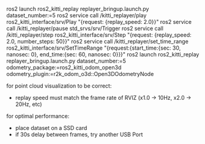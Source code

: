 ros2 launch ros2_kitti_replay replayer_bringup.launch.py dataset_number:=5
ros2 service call /kitti_replayer/play ros2_kitti_interface/srv/Play "{request: {replay_speed: 2.0}}"
ros2 service call /kitti_replayer/pause std_srvs/srv/Trigger
ros2 service call /kitti_replayer/step ros2_kitti_interface/srv/Step "{request: {replay_speed: 2.0, number_steps: 50}}"
ros2 service call /kitti_replayer/set_time_range ros2_kitti_interface/srv/SetTimeRange "{request:{start_time:{sec: 30, nanosec: 0}, end_time:{sec: 60, nanosec: 0}}}"
ros2 launch ros2_kitti_replay replayer_bringup.launch.py dataset_number:=5 odometry_package:=ros2_kitti_odom_open3d odometry_plugin:=r2k_odom_o3d::Open3DOdometryNode



for point cloud visualization to be correct:
- replay speed must match the frame rate of RVIZ (x1.0 -> 10Hz, x2.0 -> 20Hz, etc)


for optimal performance:
- place dataset on a SSD card
- if 30s delay between frames, try another USB Port
